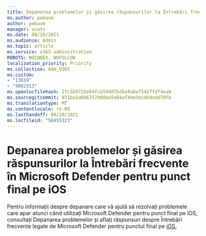 ```yaml
---
title: Depanarea problemelor și găsirea răspunsurilor la Întrebări frecvente în Microsoft Defender pentru punct final pe iOS
ms.author: pebaum
author: pebaum
manager: scotv
ms.date: 08/20/2021
ms.audience: Admin
ms.topic: article
ms.service: o365-administration
ROBOTS: NOINDEX, NOFOLLOW
localization_priority: Priority
ms.collection: Adm_O365
ms.custom:
- "13659"
- "9002913"
ms.openlocfilehash: 2fc5b9728e04fcb59407bd6a9a8af5427fdf4ea8
ms.sourcegitcommit: 071ba3a6b6257dddee5e84af44e5bc45dedd78fb
ms.translationtype: MT
ms.contentlocale: ro-RO
ms.lasthandoff: 08/20/2021
ms.locfileid: "58455323"
---
```

# <a name="troubleshoot-issues-and-find-answers-to-faqs-on-microsoft-defender-for-endpoint-on-ios"></a>Depanarea problemelor și găsirea răspunsurilor la Întrebări frecvente în Microsoft Defender pentru punct final pe iOS

Pentru informații despre depanare care vă ajută să rezolvați problemele care apar atunci când utilizați Microsoft Defender pentru punct final pe iOS, consultați Depanarea problemelor și aflați răspunsuri despre Întrebări frecvente legate de Microsoft Defender pentru punctul final pe [iOS.](https://docs.microsoft.com/microsoft-365/security/defender-endpoint/ios-troubleshoot)